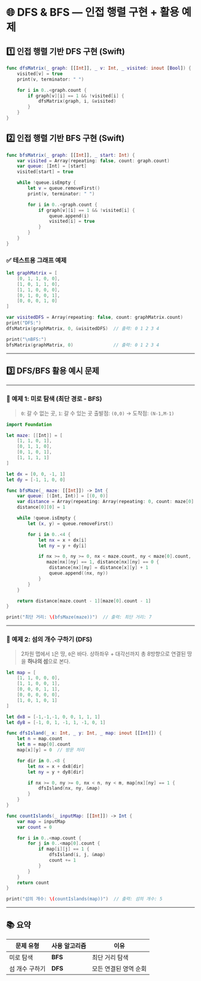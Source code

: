 # 🌐 DFS & BFS — 인접 행렬 구현 + 활용 예제

## 1️⃣ 인접 행렬 기반 DFS 구현 (Swift)

```swift
func dfsMatrix(_ graph: [[Int]], _ v: Int, _ visited: inout [Bool]) {
    visited[v] = true
    print(v, terminator: " ")

    for i in 0..<graph.count {
        if graph[v][i] == 1 && !visited[i] {
            dfsMatrix(graph, i, &visited)
        }
    }
}
```

## 2️⃣ 인접 행렬 기반 BFS 구현 (Swift)

```swift
func bfsMatrix(_ graph: [[Int]], _ start: Int) {
    var visited = Array(repeating: false, count: graph.count)
    var queue: [Int] = [start]
    visited[start] = true

    while !queue.isEmpty {
        let v = queue.removeFirst()
        print(v, terminator: " ")

        for i in 0..<graph.count {
            if graph[v][i] == 1 && !visited[i] {
                queue.append(i)
                visited[i] = true
            }
        }
    }
}
```

### ✅ 테스트용 그래프 예제

```swift
let graphMatrix = [
    [0, 1, 1, 0, 0],
    [1, 0, 1, 1, 0],
    [1, 1, 0, 0, 0],
    [0, 1, 0, 0, 1],
    [0, 0, 0, 1, 0]
]

var visitedDFS = Array(repeating: false, count: graphMatrix.count)
print("DFS:")
dfsMatrix(graphMatrix, 0, &visitedDFS)  // 출력: 0 1 2 3 4

print("\nBFS:")
bfsMatrix(graphMatrix, 0)               // 출력: 0 1 2 3 4
```

---

## 3️⃣ DFS/BFS 활용 예시 문제

---

### 🧭 예제 1: **미로 탐색 (최단 경로 - BFS)**

> `0`: 갈 수 없는 곳, `1`: 갈 수 있는 곳
> 출발점: `(0,0)` → 도착점: `(N-1,M-1)`

```swift
import Foundation

let maze: [[Int]] = [
    [1, 1, 0, 1],
    [0, 1, 1, 0],
    [0, 1, 0, 1],
    [1, 1, 1, 1]
]

let dx = [0, 0, -1, 1]
let dy = [-1, 1, 0, 0]

func bfsMaze(_ maze: [[Int]]) -> Int {
    var queue: [(Int, Int)] = [(0, 0)]
    var distance = Array(repeating: Array(repeating: 0, count: maze[0].count), count: maze.count)
    distance[0][0] = 1

    while !queue.isEmpty {
        let (x, y) = queue.removeFirst()

        for i in 0..<4 {
            let nx = x + dx[i]
            let ny = y + dy[i]

            if nx >= 0, ny >= 0, nx < maze.count, ny < maze[0].count,
               maze[nx][ny] == 1, distance[nx][ny] == 0 {
                distance[nx][ny] = distance[x][y] + 1
                queue.append((nx, ny))
            }
        }
    }

    return distance[maze.count - 1][maze[0].count - 1]
}

print("최단 거리: \(bfsMaze(maze))")  // 출력: 최단 거리: 7
```

---

### 🌊 예제 2: **섬의 개수 구하기 (DFS)**

> 2차원 맵에서 `1`은 땅, `0`은 바다.
> 상하좌우 + 대각선까지 총 8방향으로 연결된 땅을 **하나의 섬**으로 본다.

```swift
let map = [
    [1, 1, 0, 0, 0],
    [1, 1, 0, 0, 1],
    [0, 0, 0, 1, 1],
    [0, 0, 0, 0, 0],
    [1, 0, 1, 0, 1]
]

let dx8 = [-1,-1,-1, 0, 0, 1, 1, 1]
let dy8 = [-1, 0, 1, -1, 1, -1, 0, 1]

func dfsIsland(_ x: Int, _ y: Int, _ map: inout [[Int]]) {
    let n = map.count
    let m = map[0].count
    map[x][y] = 0  // 방문 처리

    for dir in 0..<8 {
        let nx = x + dx8[dir]
        let ny = y + dy8[dir]

        if nx >= 0, ny >= 0, nx < n, ny < m, map[nx][ny] == 1 {
            dfsIsland(nx, ny, &map)
        }
    }
}

func countIslands(_ inputMap: [[Int]]) -> Int {
    var map = inputMap
    var count = 0

    for i in 0..<map.count {
        for j in 0..<map[0].count {
            if map[i][j] == 1 {
                dfsIsland(i, j, &map)
                count += 1
            }
        }
    }
    return count
}

print("섬의 개수: \(countIslands(map))")  // 출력: 섬의 개수: 5
```

---

## 📚 요약

| 문제 유형    | 사용 알고리즘 | 이유           |
| -------- | ------- | ------------ |
| 미로 탐색    | **BFS** | 최단 거리 탐색     |
| 섬 개수 구하기 | **DFS** | 모든 연결된 영역 순회 |
